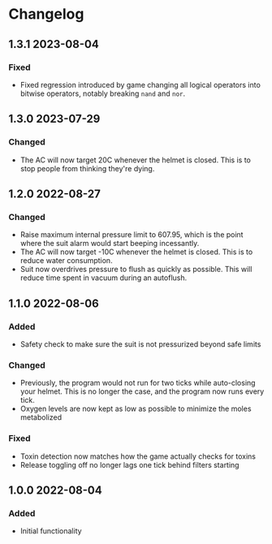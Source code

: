 # Changelog

## 1.3.1 2023-08-04

### Fixed
- Fixed regression introduced by game changing all logical operators into bitwise operators, notably breaking `nand` and `nor`.

## 1.3.0 2023-07-29

### Changed

- The AC will now target 20C whenever the helmet is closed. This is to stop people from thinking they're dying.

## 1.2.0 2022-08-27

### Changed
- Raise maximum internal pressure limit to 607.95, which is the point where the suit alarm would start beeping incessantly.
- The AC will now target -10C whenever the helmet is closed. This is to reduce water consumption.
- Suit now overdrives pressure to flush as quickly as possible. This will reduce time spent in vacuum during an autoflush.

## 1.1.0 2022-08-06

### Added
- Safety check to make sure the suit is not pressurized beyond safe limits

### Changed
- Previously, the program would not run for two ticks while auto-closing your helmet. This is no longer the case, and the program now runs every tick.
- Oxygen levels are now kept as low as possible to minimize the moles metabolized

### Fixed
- Toxin detection now matches how the game actually checks for toxins
- Release toggling off no longer lags one tick behind filters starting

## 1.0.0 2022-08-04

### Added
- Initial functionality
